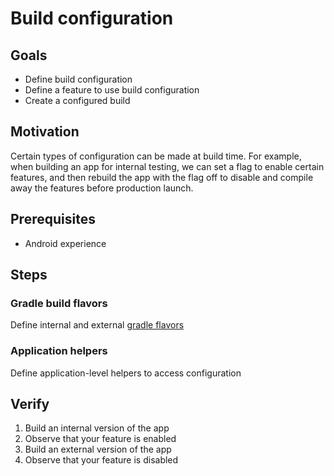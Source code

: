 # Build configuration

## Goals

* Define build configuration
* Define a feature to use build configuration
* Create a configured build

## Motivation

Certain types of configuration can be made at build time. For example, when building an app for internal testing, we can set a flag to enable certain features, and then rebuild the app with the flag off to disable and compile away the features before production launch.

## Prerequisites

* Android experience

## Steps

### Gradle build flavors

Define internal and external [gradle flavors](https://developer.android.com/tools/building/configuring-gradle.html#workBuildVariants)

### Application helpers

Define application-level helpers to access configuration

## Verify

1. Build an internal version of the app
1. Observe that your feature is enabled
1. Build an external version of the app
1. Observe that your feature is disabled